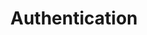 ---
title: Authentication
excerpt: Set up the authentication for your API to help users manage their credentials.
api:
  file: account.json
  operationId: post_auth-register
api_config: authentication
hidden: true
---